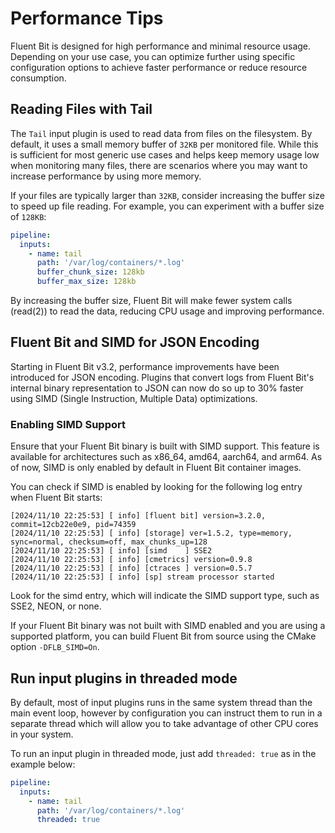 # Performance Tips

Fluent Bit is designed for high performance and minimal resource usage. Depending on your use case, you can optimize further using specific configuration options to achieve faster performance or reduce resource consumption.

## Reading Files with Tail

The `Tail` input plugin is used to read data from files on the filesystem. By default, it uses a small memory buffer of `32KB` per monitored file. While this is sufficient for most generic use cases and helps keep memory usage low when monitoring many files, there are scenarios where you may want to increase performance by using more memory.

If your files are typically larger than `32KB`, consider increasing the buffer size to speed up file reading. For example, you can experiment with a buffer size of `128KB`:

```yaml
pipeline:
  inputs:
    - name: tail
      path: '/var/log/containers/*.log'
      buffer_chunk_size: 128kb
      buffer_max_size: 128kb
```

By increasing the buffer size, Fluent Bit will make fewer system calls (read(2)) to read the data, reducing CPU usage and improving performance.

## Fluent Bit and SIMD for JSON Encoding

Starting in Fluent Bit v3.2, performance improvements have been introduced for JSON encoding. Plugins that convert logs from Fluent Bit's internal binary representation to JSON can now do so up to 30% faster using SIMD (Single Instruction, Multiple Data) optimizations.

### Enabling SIMD Support

Ensure that your Fluent Bit binary is built with SIMD support. This feature is available for architectures such as x86_64, amd64, aarch64, and arm64. As of now, SIMD is only enabled by default in Fluent Bit container images.

You can check if SIMD is enabled by looking for the following log entry when Fluent Bit starts:

```
[2024/11/10 22:25:53] [ info] [fluent bit] version=3.2.0, commit=12cb22e0e9, pid=74359
[2024/11/10 22:25:53] [ info] [storage] ver=1.5.2, type=memory, sync=normal, checksum=off, max_chunks_up=128
[2024/11/10 22:25:53] [ info] [simd    ] SSE2
[2024/11/10 22:25:53] [ info] [cmetrics] version=0.9.8
[2024/11/10 22:25:53] [ info] [ctraces ] version=0.5.7
[2024/11/10 22:25:53] [ info] [sp] stream processor started
```

Look for the simd entry, which will indicate the SIMD support type, such as SSE2, NEON, or none.

If your Fluent Bit binary was not built with SIMD enabled and you are using a supported platform, you can build Fluent Bit from source using the CMake option `-DFLB_SIMD=On`.

## Run input plugins in threaded mode

By default, most of input plugins runs in the same system thread than the main event loop, however by configuration you can instruct them to run in a separate thread which will allow you to take advantage of other CPU cores in your system.

To run an input plugin in threaded mode, just add `threaded: true` as in the example below:

```yaml
pipeline:
  inputs:
    - name: tail
      path: '/var/log/containers/*.log'
      threaded: true
```
